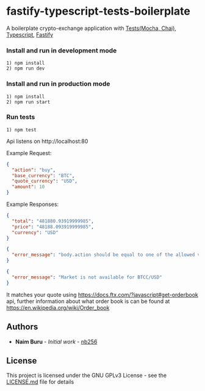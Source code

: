 # fastify-typescript-tests-boilerplate

A boilerplate crypto-exchange application with [Tests(Mocha, Chai)](https://dev-tester.com/dead-simple-api-tests-with-supertest-mocha-and-chai/), [Typescript](https://www.typescriptlang.org/), [Fastify](https://www.fastify.io/benchmarks/)

### Install and run in development mode

```
1) npm install
2) npm run dev
```

### Install and run in production mode

```
1) npm install
2) npm run start
```

### Run tests

```
1) npm test
```

Api listens on http://localhost:80

Example Request:

```json
{
  "action": "buy",
  "base_currency": "BTC",
  "quote_currency": "USD",
  "amount": 10
}
```

Example Responses:

```json
{
  "total": "481880.93919999985",
  "price": "48188.093919999985",
  "currency": "USD"
}
```

```json
{
  "error_message": "body.action should be equal to one of the allowed values"
}
```

```json
{
  "error_message": "Market is not available for BTCC/USD"
}
```

It matches your quote using https://docs.ftx.com/?javascript#get-orderbook api, further information about what order book is can be found at https://en.wikipedia.org/wiki/Order_book

## Authors

- **Naim Buru** - _Initial work_ - [nb256](https://github.com/nb256)

## License

This project is licensed under the GNU GPLv3 License - see the [LICENSE.md](LICENSE.md) file for details
